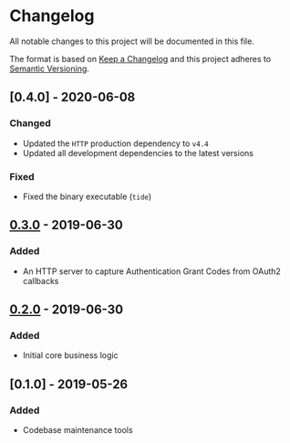# Changelog
All notable changes to this project will be documented in this file.

The format is based on [Keep a Changelog](http://keepachangelog.com/en/1.0.0/)
and this project adheres to [Semantic Versioning](http://semver.org/spec/v2.0.0.html).

## [0.4.0] - 2020-06-08
### Changed
- Updated the `HTTP` production dependency to `v4.4`
- Updated all development dependencies to the latest versions

### Fixed
- Fixed the binary executable (`tide`)

## [0.3.0] - 2019-06-30
### Added
- An HTTP server to capture Authentication Grant Codes from OAuth2 callbacks

## [0.2.0] - 2019-06-30
### Added
- Initial core business logic

## [0.1.0] - 2019-05-26
### Added
- Codebase maintenance tools

[0.3.0]: https://github.com/wilsonsilva/tide-api/compare/v0.2.0...v0.3.0
[0.2.0]: https://github.com/wilsonsilva/tide-api/compare/v0.1.0...v0.2.0
